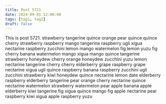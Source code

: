 ```yaml
---
title: Post 5721
date: 2024-09-01 12:00:00
tags: [tag1, tag2]
draft: false
---
```

This is post 5721.
strawberry
tangerine
quince
orange
pear
quince
quince
cherry
strawberry
raspberry
mango
tangerine
raspberry
ugli
xigua
nectarine
raspberry
zucchini
lemon
mango
watermelon
fig
lemon
yuzu
fig
cherry
banana
watermelon
mango
xigua
mango
quince
tangerine
strawberry
honeydew
cherry
orange
honeydew
zucchini
yuzu
lemon
nectarine
tangerine
cherry
cherry
elderberry
grape
raspberry
grape
nectarine
xigua
ugli
quince
raspberry
banana
raspberry
zucchini
ugli
zucchini
strawberry
kiwi
honeydew
quince
nectarine
lemon
date
elderberry
raspberry
elderberry
tangerine
pear
orange
cherry
nectarine
quince
nectarine
watermelon
strawberry
watermelon
pear
apple
banana
apple
elderberry
kiwi
tangerine
fig
xigua
quince
mango
fig
apple
nectarine
pear
raspberry
kiwi
xigua
apple
raspberry
yuzu

